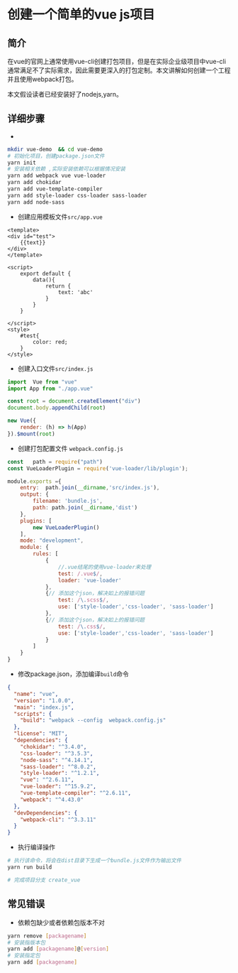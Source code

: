 # 创建一个简单的vue js项目


## 简介

在vue的官网上通常使用vue-cli创建打包项目，但是在实际企业级项目中vue-cli通常满足不了实际需求，因此需要更深入的打包定制。本文讲解如何创建一个工程并且使用webpack打包。

本文假设读者已经安装好了nodejs,yarn。


## 详细步骤 

*  

```bash 
mkdir vue-demo  && cd vue-demo
# 初始化项目，创建package.json文件
yarn init 
# 安装相关依赖 ,实际安装依赖可以根据情况安装
yarn add webpack vue vue-loader
yarn add chokidar 
yarn add vue-template-compiler
yarn add style-loader css-loader sass-loader
yarn add node-sass 

```

* 创建应用模板文件``src/app.vue``

```vue 
<template>
<div id="test">
    {{text}}
</div>
</template>

<script>
    export default {
        data(){
            return {
                text: 'abc'
            }
        }
    }

</script>
<style>
    #test{
        color: red;
    }
</style>
```

* 创建入口文件``src/index.js``

```js
import  Vue from "vue"
import App from "./app.vue"

const root = document.createElement("div")
document.body.appendChild(root)

new Vue({
    render: (h) => h(App)
}).$mount(root)
```

* 创建打包配置文件 ``webpack.config.js``

```js
const   path = require("path")
const VueLoaderPlugin = require('vue-loader/lib/plugin');

module.exports ={
    entry:  path.join(__dirname,'src/index.js'),
    output: {
        filename: 'bundle.js',
        path: path.join(__dirname,'dist')
    },
    plugins: [
        new VueLoaderPlugin()
    ],
    mode: "development",
    module: {
        rules: [
            {
                //.vue结尾的使用vue-loader来处理
                test: /.vue$/,
                loader: 'vue-loader'
            },
            {// 添加这个json，解决如上的报错问题
                test: /\.scss$/,
                use: ['style-loader','css-loader', 'sass-loader']
            },
            {// 添加这个json，解决如上的报错问题
                test: /\.css$/,
                use: ['style-loader','css-loader', 'sass-loader']
            }
        ]
    }
}
```

* 修改package.json，添加编译``build``命令  

```json
{
  "name": "vue",
  "version": "1.0.0",
  "main": "index.js",
  "scripts": {
    "build": "webpack --config  webpack.config.js"
  },
  "license": "MIT",
  "dependencies": {
    "chokidar": "^3.4.0",
    "css-loader": "^3.5.3",
    "node-sass": "^4.14.1",
    "sass-loader": "^8.0.2",
    "style-loader": "^1.2.1",
    "vue": "^2.6.11",
    "vue-loader": "^15.9.2",
    "vue-template-compiler": "^2.6.11",
    "webpack": "^4.43.0"
  },
  "devDependencies": {
    "webpack-cli": "^3.3.11"
  }
}

```

* 执行编译操作 

```bash 
# 执行该命令，将会在dist目录下生成一个bundle.js文件作为输出文件
yarn run build 

# 完成项目分支 create_vue
```


## 常见错误

* 依赖包缺少或者依赖包版本不对  

```bash 
yarn remove [packagename]
# 安装指版本包
yarn add [packagename]@[version]
# 安装指定包
yarn add [packagename]

```

